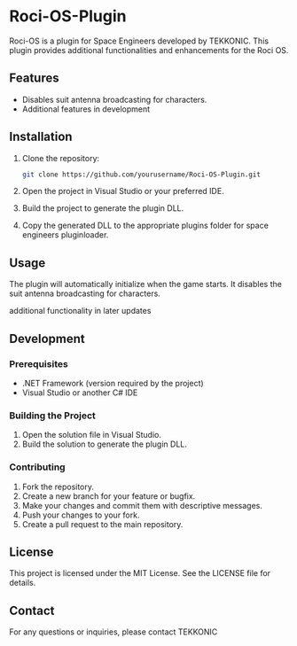 # Roci-OS-Plugin

Roci-OS is a plugin for Space Engineers developed by TEKKONIC. This plugin provides additional functionalities and enhancements for the Roci OS.

## Features

- Disables suit antenna broadcasting for characters.
- Additional features in development 

## Installation

1. Clone the repository:
    ```sh
    git clone https://github.com/yourusername/Roci-OS-Plugin.git
    ```

2. Open the project in Visual Studio or your preferred IDE.

3. Build the project to generate the plugin DLL.

4. Copy the generated DLL to the appropriate plugins folder for space engineers pluginloader.

## Usage

The plugin will automatically initialize when the game starts. It disables the suit antenna broadcasting for characters.

additional functionality in later updates

## Development

### Prerequisites

- .NET Framework (version required by the project)
- Visual Studio or another C# IDE

### Building the Project

1. Open the solution file in Visual Studio.
2. Build the solution to generate the plugin DLL.

### Contributing

1. Fork the repository.
2. Create a new branch for your feature or bugfix.
3. Make your changes and commit them with descriptive messages.
4. Push your changes to your fork.
5. Create a pull request to the main repository.

## License

This project is licensed under the MIT License. See the LICENSE file for details.

## Contact

For any questions or inquiries, please contact TEKKONIC 
